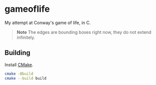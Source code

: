 # gameoflife

My attempt at Conway's game of life, in C.

> **Note**
> The edges are bounding boxes right now, they do not extend infinitely.

## Building

Install [CMake](https://cmake.org).

```bash
cmake -Bbuild
cmake --build build
```
